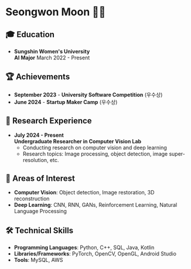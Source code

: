 # Seongwon Moon 👨‍💻

## 🎓 Education
- **Sungshin Women's University**  
  **AI Major**
  March 2022 - Present


## 🏆 Achievements
- **September 2023** - **University Software Competition** (우수상)
- **June 2024** - **Startup Maker Camp** (우수상)


## 🔬 Research Experience
- **July 2024 - Present**  
  **Undergraduate Researcher in Computer Vision Lab**  
  - Conducting research on computer vision and deep learning
  - Research topics: Image processing, object detection, image super-resolution, etc.


## 🧠 Areas of Interest
- **Computer Vision**: Object detection, Image restoration, 3D reconstruction
- **Deep Learning**: CNN, RNN, GANs, Reinforcement Learning, Natural Language Processing


## 🛠 Technical Skills
- **Programming Languages**: Python, C++, SQL, Java, Kotlin  
- **Libraries/Frameworks**: PyTorch, OpenCV, OpenGL, Android Studio  
- **Tools**: MySQL, AWS
